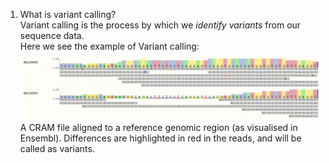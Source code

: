 1. What is variant calling?  
Variant calling is the process by which we _identify variants_ from our sequence data.  
Here we see the example of Variant calling:  
![A CRAM file aligned to a reference genomic region as visualised in Ensembl. Differences are highlighted in red in the reads, and will be called as variants.](https://github.com/katerinaoleynikova/MIPT/blob/main/variant_calling_example.png)
A CRAM file aligned to a reference genomic region (as visualised in Ensembl). Differences are highlighted in red in the reads, and will be called as variants.

